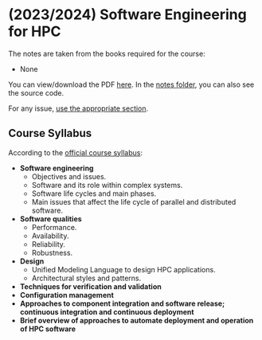 # (2023/2024) Software Engineering for HPC
The notes are taken from the books required for the course: 

- None

You can view/download the PDF [here](notes/software-engineering-for-hpc.pdf). In the [notes folder](notes/), you can also see the source code.

For any issue, [use the appropriate section](https://github.com/PoliMI-HPC-E-notes-projects-AndreVale69/HPC-E-PoliMI-university-notes/issues).

## Course Syllabus

According to the [official course syllabus](https://www11.ceda.polimi.it/schedaincarico/schedaincarico/controller/scheda_pubblica/SchedaPublic.do?&evn_default=evento&c_classe=811542&polij_device_category=DESKTOP&__pj0=0&__pj1=bbfbf04f1975dd17fb91138c38c47eba):

- **Software engineering**
  - Objectives and issues. 
  - Software and its role within complex systems. 
  - Software life cycles and main phases. 
  - Main issues that affect the life cycle of parallel and distributed software.
- **Software qualities**
  - Performance.
  - Availability. 
  - Reliability. 
  - Robustness.
- **Design**
  - Unified Modeling Language to design HPC applications.
  - Architectural styles and patterns.
- **Techniques for verification and validation**
- **Configuration management**
- **Approaches to component integration and software release; continuous integration and continuous deployment**
- **Brief overview of approaches to automate deployment and operation of HPC software**